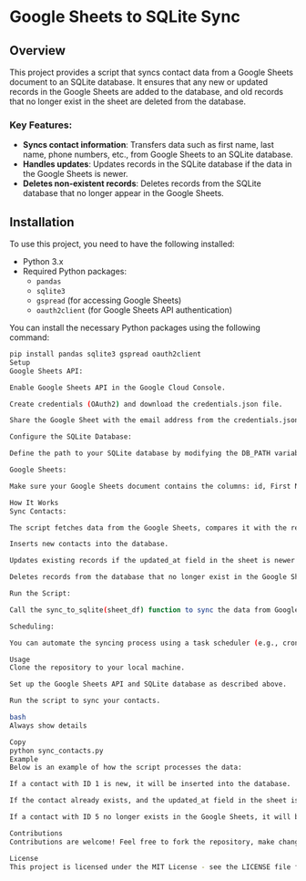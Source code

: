 # Google Sheets to SQLite Sync

## Overview
This project provides a script that syncs contact data from a Google Sheets document to an SQLite database. It ensures that any new or updated records in the Google Sheets are added to the database, and old records that no longer exist in the sheet are deleted from the database.

### Key Features:
- **Syncs contact information**: Transfers data such as first name, last name, phone numbers, etc., from Google Sheets to an SQLite database.
- **Handles updates**: Updates records in the SQLite database if the data in the Google Sheets is newer.
- **Deletes non-existent records**: Deletes records from the SQLite database that no longer appear in the Google Sheets.

## Installation

To use this project, you need to have the following installed:

- Python 3.x
- Required Python packages:
    - `pandas`
    - `sqlite3`
    - `gspread` (for accessing Google Sheets)
    - `oauth2client` (for Google Sheets API authentication)

You can install the necessary Python packages using the following command:
```bash
pip install pandas sqlite3 gspread oauth2client
Setup
Google Sheets API:

Enable Google Sheets API in the Google Cloud Console.

Create credentials (OAuth2) and download the credentials.json file.

Share the Google Sheet with the email address from the credentials.json.

Configure the SQLite Database:

Define the path to your SQLite database by modifying the DB_PATH variable in the script.

Google Sheets:

Make sure your Google Sheets document contains the columns: id, First Name, Middle Name, Last Name, Organization, Mobile, clean phone, Home, and updated_at.

How It Works
Sync Contacts:

The script fetches data from the Google Sheets, compares it with the records in the SQLite database, and performs the following:

Inserts new contacts into the database.

Updates existing records if the updated_at field in the sheet is newer.

Deletes records from the database that no longer exist in the Google Sheets.

Run the Script:

Call the sync_to_sqlite(sheet_df) function to sync the data from Google Sheets to the SQLite database.

Scheduling:

You can automate the syncing process using a task scheduler (e.g., cron on Linux or Task Scheduler on Windows).

Usage
Clone the repository to your local machine.

Set up the Google Sheets API and SQLite database as described above.

Run the script to sync your contacts.

bash
Always show details

Copy
python sync_contacts.py
Example
Below is an example of how the script processes the data:

If a contact with ID 1 is new, it will be inserted into the database.

If the contact already exists, and the updated_at field in the sheet is newer, the contact will be updated.

If a contact with ID 5 no longer exists in the Google Sheets, it will be deleted from the database.

Contributions
Contributions are welcome! Feel free to fork the repository, make changes, and submit pull requests.

License
This project is licensed under the MIT License - see the LICENSE file for details.

